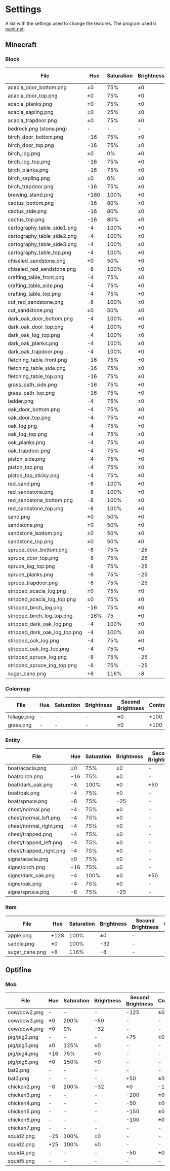 # Settings
A list with the settings used to change the textures. The program used is [paint.net](https://www.getpaint.net/).

## Minecraft

### Block
| File | Hue | Saturation | Brightness | Second Brightness | Contrast |
| - | - | - | - | - | - |
| acacia_door_bottom.png | ±0 | 75% | ±0 | - | - |
| acacia_door_top.png | ±0 | 75% | ±0 | - | - |
| acacia_planks.png | ±0 | 75% | ±0 | - | - |
| acacia_sapling.png | ±0 | 25% | ±0 | - | - |
| acacia_trapdoor.png | ±0 | 75% | ±0 | - | - |
| bedrock.png (stone.png) | - | - | - | -50 | +25 |
| birch_door_bottom.png | -16 | 75% | ±0 | - | - |
| birch_door_top.png | -16 | 75% | ±0 | - | - |
| birch_log.png | ±0 | 0% | ±0 | - | - |
| birch_log_top.png | -16 | 75% | ±0 | - | - |
| birch_planks.png | -16 | 75% | ±0 | - | - |
| birch_sapling.png | ±0 | 0% | ±0 | - | - |
| birch_trapdoor.png | -16 | 75% | ±0 | - | - |
| brewing_stand.png | +180 | 100% | ±0 | - | - |
| cactus_bottom.png | -16 | 80% | ±0 | - | - |
| cactus_side.png | -16 | 80% | ±0 | - | - |
| cactus_top.png | -16 | 80% | ±0 | - | - |
| cartography_table_side1.png | -4 | 100% | ±0 | +50 | +50 |
| cartography_table_side2.png | -4 | 100% | ±0 | +50 | +50 |
| cartography_table_side3.png | -4 | 100% | ±0 | +50 | +50 |
| cartography_table_top.png | -4 | 100% | ±0 | +50 | +50 |
| chiseled_sandstone.png | ±0 | 50% | ±0 | - | - |
| chiseled_red_sandstone.png | -8 | 100% | ±0 | - | - |
| crafting_table_front.png | -4 | 75% | ±0 | - | - |
| crafting_table_side.png | -4 | 75% | ±0 | - | - |
| crafting_table_top.png | -4 | 75% | ±0 | - | - |
| cut_red_sandstone.png | -8 | 100% | ±0 | - | - |
| cut_sandstone.png | ±0 | 50% | ±0 | - | - |
| dark_oak_door_bottom.png | -4 | 100% | ±0 | +50 | +50 |
| dark_oak_door_top.png | -4 | 100% | ±0 | +50 | +50 |
| dark_oak_log_top.png | -4 | 100% | ±0 | +50 | +50 |
| dark_oak_planks.png | -4 | 100% | ±0 | +50 | +50 |
| dark_oak_trapdoor.png | -4 | 100% | ±0 | +50 | +50 |
| fletching_table_front.png | -16 | 75% | ±0 | - | - |
| fletching_table_side.png | -16 | 75% | ±0 | - | - |
| fletching_table_top.png | -16 | 75% | ±0 | - | - |
| grass_path_side.png | -16 | 75% | ±0 | - | - |
| grass_path_top.png | -16 | 75% | ±0 | - | - |
| ladder.png | -4 | 75% | ±0 | - | - |
| oak_door_bottom.png | -4 | 75% | ±0 | - | - |
| oak_door_top.png | -4 | 75% | ±0 | - | - |
| oak_log.png | -4 | 75% | ±0 | - | - |
| oak_log_top.png | -4 | 75% | ±0 | - | - |
| oak_planks.png | -4 | 75% | ±0 | - | - |
| oak_trapdoor.png | -4 | 75% | ±0 | - | - |
| piston_side.png | -4 | 75% | ±0 | - | - |
| piston_top.png | -4 | 75% | ±0 | - | - |
| piston_top_sticky.png | -4 | 75% | ±0 | - | - |
| red_sand.png | -8 | 100% | ±0 | - | - |
| red_sandstone.png | -8 | 100% | ±0 | - | - |
| red_sandstone_bottom.png | -8 | 100% | ±0 | - | - |
| red_sandstone_top.png | -8 | 100% | ±0 | - | - |
| sand.png | ±0 | 50% | ±0 | - | - |
| sandstone.png | ±0 | 50% | ±0 | - | - |
| sandstone_bottom.png | ±0 | 50% | ±0 | - | - |
| sandstone_top.png | ±0 | 50% | ±0 | - | - |
| spruce_door_bottom.png | -8 | 75% | -25 | - | - |
| spruce_door_top.png | -8 | 75% | -25 | - | - |
| spruce_log_top.png | -8 | 75% | -25 | - | - |
| spruce_planks.png | -8 | 75% | -25 | - | - |
| spruce_trapdoor.png | -8 | 75% | -25 | - | - |
| stripped_acacia_log.png | ±0 | 75% | ±0 | - | - |
| stripped_acacia_log_top.png | ±0 | 75% | ±0 | - | - |
| stripped_birch_log.png | -16 | 75% | ±0 | - | - |
| stripped_birch_log_top.png | -16% | 75 | ±0 | - | - |
| stripped_dark_oak_log.png | -4 | 100% | ±0 | +50 | +50 |
| stripped_dark_oak_log_top.png | -4 | 100% | ±0 | +50 | +50 |
| stripped_oak_log.png | -4 | 75% | ±0 | - | - |
| stripped_oak_log_top.png | -4 | 75% | ±0 | - | - |
| stripped_spruce_log.png | -8 | 75% | -25 | - | - |
| stripped_spruce_log_top.png | -8 | 75% | -25 | - | - |
| sugar_cane.png | +8 | 116% | -8 | - | - |

### Colormap
| File | Hue | Saturation | Brightness | Second Brightness | Contrast |
| - | - | - | - | - | - |
| foliage.png | - | - | - | ±0 | +100 |
| grass.png | - | - | - | ±0 | +100 |

### Entity
| File | Hue | Saturation | Brightness | Second Brightness | Contrast |
| - | - | - | - | - | - |
| boat/acacia.png | ±0 | 75% | ±0 | - | - |
| boat/birch.png | -16 | 75% | ±0 | - | - |
| boat/dark_oak.png | -4 | 100% | ±0 | +50 | +50 |
| boat/oak.png | -4 | 75% | ±0 | - | - |
| boat/spruce.png | -8 | 75% | -25 | - | - |
| chest/normal.png | -4 | 75% | ±0 | - | - |
| chest/normal_left.png | -4 | 75% | ±0 | - | - |
| chest/normal_right.png | -4 | 75% | ±0 | - | - |
| chest/trapped.png | -4 | 75% | ±0 | - | - |
| chest/trapped_left.png | -4 | 75% | ±0 | - | - |
| chest/trapped_right.png | -4 | 75% | ±0 | - | - |
| signs/acacia.png | ±0 | 75% | ±0 | - | - |
| signs/birch.png | -16 | 75% | ±0 | - | - |
| signs/dark_oak.png | -4 | 100% | ±0 | +50 | +50 |
| signs/oak.png | -4 | 75% | ±0 | - | - |
| signs/spruce.png | -8 | 75% | -25 | - | - |

### Item
| File | Hue | Saturation | Brightness | Second Brightness | Contrast |
| - | - | - | - | - | - |
| apple.png | +128 | 100% | ±0 | - | - |
| saddle.png | ±0 | 100% | -32 | - | - |
| sugar_cane.png | +8 | 116% | -8 | - | - |

## Optifine

### Mob
| File | Hue | Saturation | Brightness | Second Brightness | Contrast |
| - | - | - | - | - | - |
| cow/cow2.png | - | - | - | -125 | ±0 |
| cow/cow3.png | ±0 | 200% | -50 | - | - |
| cow/cow4.png | ±0 | 0% | -32 | - | - |
| pig/pig2.png | - | - | - | +75 | ±0 |
| pig/pig3.png | ±0 | 125% | ±0 | - | - |
| pig/pig4.png | +16 | 75% | ±0 | - | - |
| pig/pig5.png | ±0 | 150% | ±0 | - | - |
| bat2.png | - | - | - | - | - |
| bat3.png | - | - | - | +50 | ±0 |
| chicken2.png | -8 | 200% | -32 | ±0 | -16 |
| chicken3.png | - | - | - | -200 | ±0 |
| chicken4.png | - | - | - | -50 | ±0 |
| chicken5.png | - | - | - | -150 | ±0 |
| chicken6.png | - | - | - | -100 | ±0 |
| chicken7.png | - | - | - | - | - |
| squid2.png | -25 | 100% | ±0 | - | - |
| squid2.png | +25 | 100% | ±0 | - | - |
| squid4.png | - | - | - | -50 | ±0 |
| squid5.png | - | - | - | - | - |
